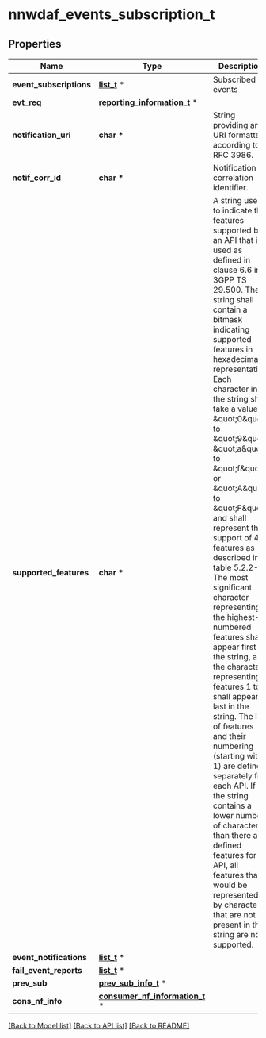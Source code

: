 # nnwdaf_events_subscription_t

## Properties
Name | Type | Description | Notes
------------ | ------------- | ------------- | -------------
**event_subscriptions** | [**list_t**](event_subscription.md) \* | Subscribed events | 
**evt_req** | [**reporting_information_t**](reporting_information.md) \* |  | [optional] 
**notification_uri** | **char \*** | String providing an URI formatted according to RFC 3986. | [optional] 
**notif_corr_id** | **char \*** | Notification correlation identifier. | [optional] 
**supported_features** | **char \*** | A string used to indicate the features supported by an API that is used as defined in clause  6.6 in 3GPP TS 29.500. The string shall contain a bitmask indicating supported features in  hexadecimal representation Each character in the string shall take a value of \&quot;0\&quot; to \&quot;9\&quot;,  \&quot;a\&quot; to \&quot;f\&quot; or \&quot;A\&quot; to \&quot;F\&quot; and shall represent the support of 4 features as described in  table 5.2.2-3. The most significant character representing the highest-numbered features shall  appear first in the string, and the character representing features 1 to 4 shall appear last  in the string. The list of features and their numbering (starting with 1) are defined  separately for each API. If the string contains a lower number of characters than there are  defined features for an API, all features that would be represented by characters that are not  present in the string are not supported.  | [optional] 
**event_notifications** | [**list_t**](event_notification.md) \* |  | [optional] 
**fail_event_reports** | [**list_t**](failure_event_info.md) \* |  | [optional] 
**prev_sub** | [**prev_sub_info_t**](prev_sub_info.md) \* |  | [optional] 
**cons_nf_info** | [**consumer_nf_information_t**](consumer_nf_information.md) \* |  | [optional] 

[[Back to Model list]](../README.md#documentation-for-models) [[Back to API list]](../README.md#documentation-for-api-endpoints) [[Back to README]](../README.md)


